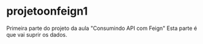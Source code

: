 # projetoonfeign1
Primeira parte do projeto da aula "Consumindo API com Feign"
Esta parte é que vai suprir os dados.
